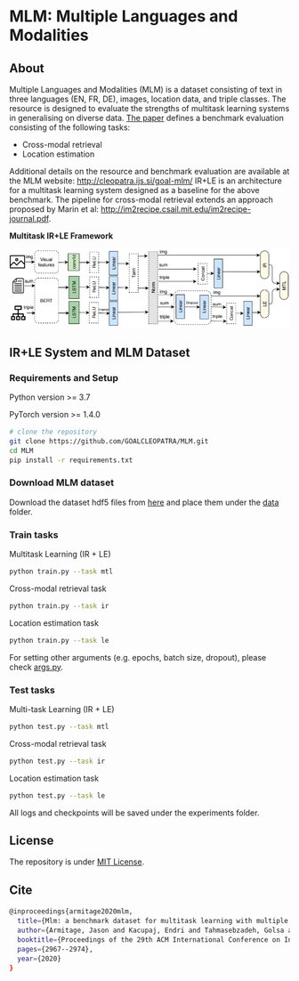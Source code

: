 # MLM: Multiple Languages and Modalities

## About

Multiple Languages and Modalities (MLM) is a dataset consisting of text in three languages (EN, FR, DE), images, location data, and triple classes.
The resource is designed to evaluate the strengths of multitask learning systems in generalising on diverse data. [The paper](http://cleopatra.ijs.si/goal-mlm/report) defines a benchmark evaluation consisting of the following tasks:
- Cross-modal retrieval
- Location estimation

Additional details on the resource and benchmark evaluation are available at the MLM website:
http://cleopatra.ijs.si/goal-mlm/
IR+LE is an architecture for a multitask learning system designed as a baseline for the above benchmark. The pipeline for cross-modal retrieval extends an approach proposed by Marin et al:
http://im2recipe.csail.mit.edu/im2recipe-journal.pdf.


**Multitask IR+LE Framework**

![system](/ir+le.png)

## IR+LE System and MLM Dataset 
### Requirements and Setup
Python version >= 3.7

PyTorch version >= 1.4.0

``` bash
# clone the repository
git clone https://github.com/GOALCLEOPATRA/MLM.git
cd MLM
pip install -r requirements.txt
```

### Download MLM dataset

Download the dataset hdf5 files from [here](https://zenodo.org/record/3885753) and place them under the [data](data) folder.

### Train tasks
Multitask Learning (IR + LE)
``` bash
python train.py --task mtl
```

Cross-modal retrieval task
``` bash
python train.py --task ir
```

Location estimation task
``` bash
python train.py --task le
```

For setting other arguments (e.g. epochs, batch size, dropout), please check [args.py](args.py).

### Test tasks
Multi-task Learning (IR + LE)
``` bash
python test.py --task mtl
```

Cross-modal retrieval task
``` bash
python test.py --task ir
```

Location estimation task
``` bash
python test.py --task le
```

All logs and checkpoints will be saved under the experiments folder.

## License
The repository is under [MIT License](LICENSE).

## Cite
``` bash
@inproceedings{armitage2020mlm,
  title={Mlm: a benchmark dataset for multitask learning with multiple languages and modalities},
  author={Armitage, Jason and Kacupaj, Endri and Tahmasebzadeh, Golsa and Maleshkova, Maria and Ewerth, Ralph and Lehmann, Jens},
  booktitle={Proceedings of the 29th ACM International Conference on Information \& Knowledge Management},
  pages={2967--2974},
  year={2020}
}
```
